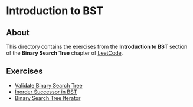 # Introduction to BST
## About
This directory contains the exercises from the **Introduction to BST** section of the **Binary Search Tree** chapter of [LeetCode](https://leetcode.com/).

## Exercises
* [Validate Binary Search Tree](validate_binary_search_tree)
* [Inorder Successor in BST](inorder_successor_in_bst)
* [Binary Search Tree Iterator](binary_search_tree_iterator)
